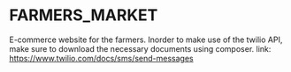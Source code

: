 # FARMERS_MARKET
E-commerce website for the farmers.
Inorder to make use of the twilio API, make sure to download the necessary documents using composer.
link: https://www.twilio.com/docs/sms/send-messages
